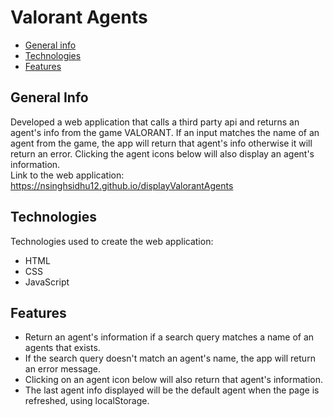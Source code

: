 # Valorant Agents

* [General info](#general-info)
* [Technologies](#technologies)
* [Features](#features)

## General Info
Developed a web application that calls a third party api and returns an agent's info from the game VALORANT. If an input matches the name of an agent from the game, the app will return that agent's info otherwise it will return an error. Clicking the agent icons below will also display an agent's information.<br/>
Link to the web application: https://nsinghsidhu12.github.io/displayValorantAgents
	
## Technologies
Technologies used to create the web application:
* HTML
* CSS
* JavaScript

## Features
* Return an agent's information if a search query matches a name of an agents that exists. 
* If the search query doesn't match an agent's name, the app will return an error message.
* Clicking on an agent icon below will also return that agent's information.
* The last agent info displayed will be the default agent when the page is refreshed, using localStorage.

